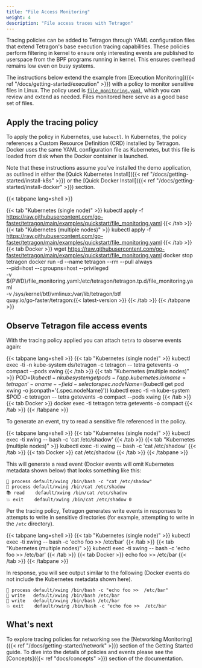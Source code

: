 ```yaml
---
title: "File Access Monitoring"
weight: 4
description: "File access traces with Tetragon"
---
```


Tracing policies can be added to Tetragon through YAML configuration files
that extend Tetragon's base execution tracing capabilities. These policies
perform filtering in kernel to ensure only interesting events are published
to userspace from the BPF programs running in kernel. This ensures overhead
remains low even on busy systems.

The instructions below extend the example from [Execution Monitoring]({{< ref "/docs/getting-started/execution" >}})
with a policy to monitor sensitive files in Linux. The policy used is
[`file_monitoring.yaml`](https://github.com/go-faster/tetragon/blob/main/examples/quickstart/file_monitoring.yaml),
which you can review and extend as needed. Files monitored here serve as a good
base set of files.

## Apply the tracing policy

To apply the policy in Kubernetes, use `kubectl`. In Kubernetes, the policy
references a Custom Resource Definition (CRD) installed by Tetragon. Docker uses
the same YAML configuration file as Kubernetes, but this file is loaded from
disk when the Docker container is launched.

Note that these instructions assume you've installed the demo application, as
outlined in either the [Quick Kubernetes Install]({{< ref "/docs/getting-started/install-k8s" >}})
or the [Quick Docker Install]({{< ref "/docs/getting-started/install-docker" >}})
section.

{{< tabpane lang=shell >}}

{{< tab "Kubernetes (single node)" >}}
kubectl apply -f https://raw.githubusercontent.com/go-faster/tetragon/main/examples/quickstart/file_monitoring.yaml
{{< /tab >}}
{{< tab "Kubernetes (multiple nodes)" >}}
kubectl apply -f https://raw.githubusercontent.com/go-faster/tetragon/main/examples/quickstart/file_monitoring.yaml
{{< /tab >}}
{{< tab Docker >}}
wget https://raw.githubusercontent.com/go-faster/tetragon/main/examples/quickstart/file_monitoring.yaml
docker stop tetragon
docker run -d --name tetragon --rm --pull always \
  --pid=host --cgroupns=host --privileged \
  -v ${PWD}/file_monitoring.yaml:/etc/tetragon/tetragon.tp.d/file_monitoring.yaml \
  -v /sys/kernel/btf/vmlinux:/var/lib/tetragon/btf \
  quay.io/go-faster/tetragon:{{< latest-version >}}
{{< /tab >}}
{{< /tabpane >}}

## Observe Tetragon file access events

With the tracing policy applied you can attach `tetra` to observe events again:

{{< tabpane lang=shell >}}
{{< tab "Kubernetes (single node)" >}}
kubectl exec -ti -n kube-system ds/tetragon -c tetragon -- tetra getevents -o compact --pods xwing
{{< /tab >}}
{{< tab "Kubernetes (multiple nodes)" >}}
POD=$(kubectl -n kubesystem get pods -l 'app.kubernetes.io/name=tetragon' -o name --field-selector spec.nodeName=$(kubectl get pod xwing -o jsonpath='{.spec.nodeName}'))
kubectl exec -ti -n kube-system $POD -c tetragon -- tetra getevents -o compact --pods xwing
{{< /tab >}}
{{< tab Docker >}}
docker exec -ti tetragon tetra getevents -o compact
{{< /tab >}}
{{< /tabpane >}}

To generate an event, try to read a sensitive file referenced in the policy.

{{< tabpane lang=shell >}}
{{< tab "Kubernetes (single node)" >}}
kubectl exec -ti xwing -- bash -c 'cat /etc/shadow'
{{< /tab >}}
{{< tab "Kubernetes (multiple nodes)" >}}
kubectl exec -ti xwing -- bash -c 'cat /etc/shadow'
{{< /tab >}}
{{< tab Docker >}}
cat /etc/shadow
{{< /tab >}}
{{< /tabpane >}}

This will generate a read event (Docker events will omit Kubernetes metadata
shown below) that looks something like this:

```
🚀 process default/xwing /bin/bash -c "cat /etc/shadow"
🚀 process default/xwing /bin/cat /etc/shadow
📚 read    default/xwing /bin/cat /etc/shadow
💥 exit    default/xwing /bin/cat /etc/shadow 0
```

Per the tracing policy, Tetragon generates write events in responses to attempts
to write in sensitive directories (for example, attempting to write in the
`/etc` directory).

{{< tabpane lang=shell >}}
{{< tab "Kubernetes (single node)" >}}
kubectl exec -ti xwing -- bash -c 'echo foo >> /etc/bar'
{{< /tab >}}
{{< tab "Kubernetes (multiple nodes)" >}}
kubectl exec -ti xwing -- bash -c 'echo foo >> /etc/bar'
{{< /tab >}}
{{< tab Docker >}}
echo foo >> /etc/bar
{{< /tab >}}
{{< /tabpane >}}

In response, you will see output similar to the following (Docker events do not
include the Kubernetes metadata shown here).

```
🚀 process default/xwing /bin/bash -c "echo foo >>  /etc/bar"
📝 write   default/xwing /bin/bash /etc/bar
📝 write   default/xwing /bin/bash /etc/bar
💥 exit    default/xwing /bin/bash -c "echo foo >>  /etc/bar
```

## What's next

To explore tracing policies for networking see the [Networking Monitoring]({{< ref "/docs/getting-started/network" >}})
section of the Getting Started guide.
To dive into the details of policies and events please see the [Concepts]({{< ref "docs/concepts" >}})
section of the documentation.
